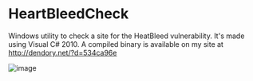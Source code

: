HeartBleedCheck
===============

Windows utility to check a site for the HeatBleed vulnerability. It's made using Visual C# 2010. A compiled binary is available on my site at http://dendory.net/?d=534ca96e

![image](http://dendory.net/screenshots/HeartBleedCheckss.jpg)
